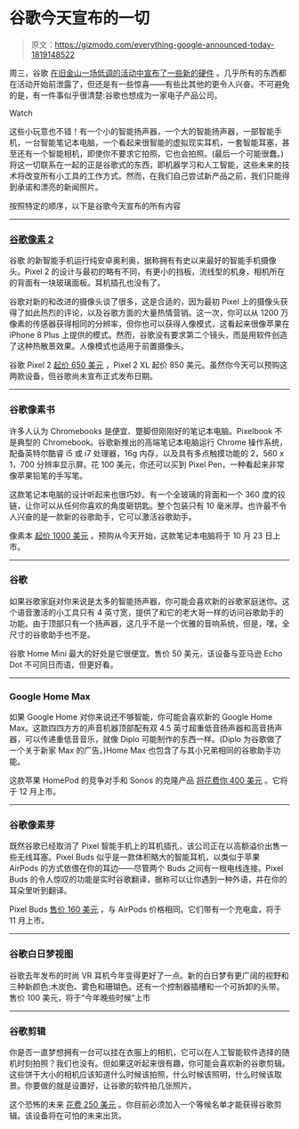 # 谷歌今天宣布的一切

> 原文：<https://gizmodo.com/everything-google-announced-today-1819148522>

周三，谷歌 [在旧金山一场低调的活动中宣布了一些新的硬件](https://gizmodo.com/our-google-pixel-2-liveblog-is-right-here-1819135618) 。几乎所有的东西都在活动开始前泄露了，但还是有一些惊喜——有些比其他的更令人兴奋。不可避免的是，有一件事似乎很清楚:谷歌也想成为一家电子产品公司。

Watch

这些小玩意也不错！有一个小的智能扬声器，一个大的智能扬声器，一部智能手机，一台智能笔记本电脑，一个看起来很智能的虚拟现实耳机，一套智能耳塞，甚至还有一个智能相机，即使你不要求它拍照，它也会拍照。(最后一个可能很蠢。)将这一切联系在一起的正是谷歌式的东西，即机器学习和人工智能，这些未来的技术将改变所有小工具的工作方式。然而，在我们自己尝试新产品之前，我们只能得到承诺和漂亮的新闻照片。

按照特定的顺序，以下是谷歌今天宣布的所有内容

* * *

### [谷歌像素 2](https://gizmodo.com/pixel-2-what-you-need-to-know-about-googles-new-top-an-1819121718)

谷歌 的新智能手机运行纯安卓奥利奥，据称拥有有史以来最好的智能手机摄像头。Pixel 2 的设计与最初的略有不同，有更小的挡板，流线型的机身，相机所在的背面有一块玻璃面板。耳机插孔也没有了。

谷歌对新的和改进的摄像头谈了很多，这是合适的，因为最初 Pixel 上的摄像头获得了如此热烈的评论，以及谷歌方面的大量热情营销。这一次，你可以从 1200 万像素的传感器获得相同的分辨率，但你也可以获得人像模式，这看起来很像苹果在 iPhone 8 Plus 上提供的模式。然而，谷歌没有要求第二个镜头，而是用软件创造了这种热散景效果。人像模式也适用于前置摄像头。

谷歌 Pixel 2 [起价 650 美元](https://store.google.com/product/pixel_2) ，Pixel 2 XL 起价 850 美元。虽然你今天可以预购这两款设备，但谷歌尚未宣布正式发布日期。

* * *

### 谷歌像素书

许多人认为 Chromebooks 是便宜、蹩脚但刚刚好的笔记本电脑。Pixelbook 不是典型的 Chromebook。谷歌新推出的高端笔记本电脑运行 Chrome 操作系统，配备英特尔酷睿 i5 或 i7 处理器，16g 内存，以及具有多点触摸功能的 2，560 x 1，700 分辨率显示屏。花 100 美元，你还可以买到 Pixel Pen，一种看起来非常像苹果铅笔的手写笔。

这款笔记本电脑的设计听起来也很巧妙。有一个全玻璃的背面和一个 360 度的铰链，让你可以从任何你喜欢的角度砸钥匙。整个包装只有 10 毫米厚。也许最不令人兴奋的是一款新的谷歌助手，它可以激活谷歌助手。

像素本 [起价 1000 美元](https://store.google.com/product/google_pixelbook) 。预购从今天开始，这款笔记本电脑将于 10 月 23 日上市。

* * *

### 谷歌

如果谷歌家庭对你来说是太多的智能扬声器，你可能会喜欢新的谷歌家庭迷你。这个语音激活的小工具只有 4 英寸宽，提供了和它的老大哥一样的访问谷歌助手的功能。由于顶部只有一个扬声器，这几乎不是一个优雅的音响系统，但是，嘿，全尺寸的谷歌助手也不是。

谷歌 Home Mini 最大的好处是它很便宜。售价 50 美元，该设备与亚马逊 Echo Dot 不可同日而语，但更好看。

* * *

### Google Home Max

如果 Google Home 对你来说还不够智能，你可能会喜欢新的 Google Home Max。这款四四方方的声音机器顶部配有双 4.5 英寸超重低音扬声器和高音扬声器，可以传递重低音音乐，就像 Diplo 可能制作的东西一样。(Diplo 为谷歌做了一个关于新家 Max 的广告。)Home Max 也包含了与其小兄弟相同的谷歌助手功能。

这款苹果 HomePod 的竞争对手和 Sonos 的克隆产品 [将花费你 400 美元](https://store.google.com/product/google_home_max) 。它将于 12 月上市。

* * *

### 谷歌像素芽

既然谷歌已经取消了 Pixel 智能手机上的耳机插孔，该公司正在以高额溢价出售一些无线耳塞。Pixel Buds 似乎是一款体积略大的智能耳机，以类似于苹果 AirPods 的方式依偎在你的耳边——尽管两个 Buds 之间有一根电线连接。Pixel Buds 的令人惊叹的功能是实时谷歌翻译，据称可以让你遇到一种外语，并在你的耳朵里听到翻译。

Pixel Buds [售价 160 美元](https://store.google.com/product/google_pixel_buds) ，与 AirPods 价格相同。它们带有一个充电盒，将于 11 月上市。

* * *

### 谷歌白日梦视图

谷歌去年发布的时尚 VR 耳机今年变得更好了一点。新的白日梦有更广阔的视野和三种新颜色:木炭色、雾色和珊瑚色。还有一个控制器插槽和一个可拆卸的头带。售价 100 美元，将于“今年晚些时候”上市

* * *

### 谷歌剪辑

你是否一直梦想拥有一台可以挂在衣服上的相机，它可以在人工智能软件选择的随机时刻拍照？我们也没有。但如果这听起来很有趣，你可能会喜欢新的谷歌剪辑。这些饼干大小的相机应该知道什么时候该拍照，什么时候该照明，什么时候该取景。你要做的就是设置好，让谷歌的软件拍几张照片。

这个恐怖的未来 [花费 250 美元](https://store.google.com/product/google_clips) 。你目前必须加入一个等候名单才能获得谷歌剪辑。该设备将在可怕的未来出货。